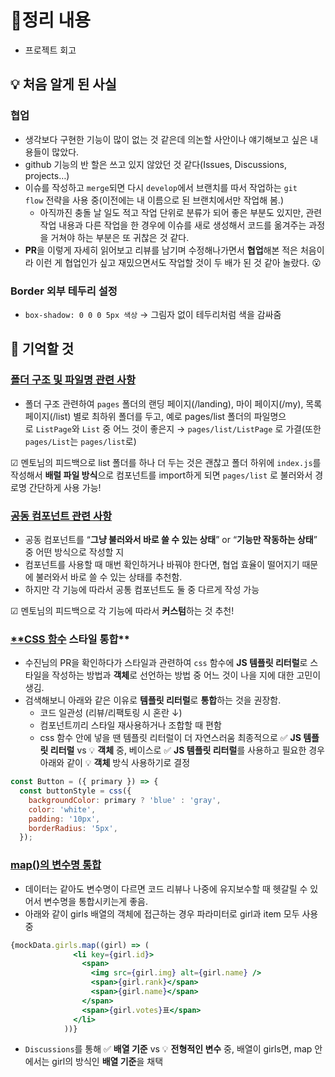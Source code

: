 # 📝정리 내용

- 프로젝트 회고

## 💡 처음 알게 된 사실

### 협업

- 생각보다 구현한 기능이 많이 없는 것 같은데 의논할 사안이나 얘기해보고 싶은 내용들이 많았다.
- github 기능의 반 할은 쓰고 있지 않았던 것 같다(Issues, Discussions, projects…)
- 이슈를 작성하고 `merge`되면 다시 `develop`에서 브랜치를 따서 작업하는 `git flow` 전략을 사용 중(이전에는 내 이름으로 된 브랜치에서만 작업해 봄.)
    - 아직까진 충돌 날 일도 적고 작업 단위로 분류가 되어 좋은 부분도 있지만, 관련 작업 내용과 다른 작업을 한 경우에 이슈를 새로 생성해서 코드를 옮겨주는 과정을 거쳐야 하는 부분은 또 귀찮은 것 같다.
- **PR**을 이렇게 자세히 읽어보고 리뷰를 남기며 수정해나가면서 **협업**해본 적은 처음이라 이런 게 협업인가 싶고 재밌으면서도 작업할 것이 두 배가 된 것 같아 놀랐다. 😮

### Border 외부 테두리 설정

- `box-shadow: 0 0 0 5px 색상` → 그림자 없이 테두리처럼 색을 감싸줌

## 📌 기억할 것

### [**폴더 구조 및 파일명 관련 사항**](https://github.com/StarSync-FE/StarSync/discussions/20)

- 폴더 구조 관련하여 `pages` 폴더의 랜딩 페이지(/landing), 마이 페이지(/my), 목록 페이지(/list) 별로 최하위 폴더를 두고, 예로 pages/list 폴더의 파일명으로 `ListPage`와 `List` 중 어느 것이 좋은지
→ `pages/list/ListPage` 로 가결(또한 `pages/List`는 `pages/list`로)

☑ 멘토님의 피드백으로 list 폴더를 하나 더 두는 것은 괜찮고 폴더 하위에 `index.js`를 작성해서 **배럴 파일 방식**으로 컴포넌트를 import하게 되면 `pages/list` 로 불러와서 경로명 간단하게 사용 가능!

### [**공동 컴포넌트 관련 사항**](https://github.com/StarSync-FE/StarSync/discussions/21)

- 공동 컴포넌트를 “**그냥 불러와서 바로 쓸 수 있는 상태**” or “**기능만 작동하는 상태**” 중 어떤 방식으로 작성할 지
- 컴포넌트를 사용할 때 매번 확인하거나 바꿔야 한다면, 협업 효율이 떨어지기 때문에 불러와서 바로 쓸 수 있는 상태를 추천함.
- 하지만 각 기능에 따라서 공통 컴포넌트도 둘 중 다르게 작성 가능

☑ 멘토님의 피드백으로 각 기능에 따라서 **커스텀**하는 것 추천!

### [**CSS 함수](https://github.com/StarSync-FE/StarSync/discussions/33) 스타일 통합**

- 수진님의 PR을 확인하다가 스타일과 관련하여 `css` 함수에 **JS 템플릿 리터럴**로 스타일을 작성하는 방법과 **객체**로 선언하는 방법 중 어느 것이 나을 지에 대한 고민이 생김.
- 검색해보니 아래와 같은 이유로 **템플릿 리터럴**로 **통합**하는 것을 권장함.
    - 코드 일관성 (리뷰/리팩토링 시 혼란 ↓)
    - 컴포넌트끼리 스타일 재사용하거나 조합할 때 편함
    - css 함수 안에 넣을 땐 템플릿 리터럴이 더 자연스러움
    최종적으로 ✅ **JS 템플릿 리터럴** vs 💡 **객체** 중, 베이스로 ✅ **JS 템플릿 리터럴**를 사용하고 필요한 경우 아래와 같이 💡 **객체** 방식 사용하기로 결정

```jsx
const Button = ({ primary }) => {
  const buttonStyle = css({
    backgroundColor: primary ? 'blue' : 'gray',
    color: 'white',
    padding: '10px',
    borderRadius: '5px',
  });
```

### [**map()의 변수명 통합**](https://github.com/StarSync-FE/StarSync/discussions/34)

- 데이터는 같아도 변수명이 다르면 코드 리뷰나 나중에 유지보수할 때 헷갈릴 수 있어서 변수명을 통합시키는게 좋음.
- 아래와 같이 girls 배열의 객체에 접근하는 경우 파라미터로 girl과 item 모두 사용 중

```jsx
{mockData.girls.map((girl) => (
              <li key={girl.id}>
                <span>
                  <img src={girl.img} alt={girl.name} />
                  <span>{girl.rank}</span>
                  <span>{girl.name}</span>
                </span>
                <span>{girl.votes}표</span>
              </li>
            ))}
```

- `Discussions`를 통해 ✅ **배열 기준** vs 💡 **전형적인 변수** 중, 배열이 girls면, map 안에서는 girl의 방식인 **배열 기준**을 채택